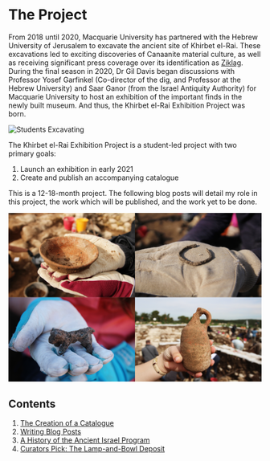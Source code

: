 # The Project

From 2018 until 2020, Macquarie University has partnered with the Hebrew University of Jerusalem to excavate the ancient site of Khirbet el-Rai. These excavations led to exciting discoveries of Canaanite material culture, as well as receiving significant press coverage over its identification as [Ziklag](https://www.heritagedaily.com/2020/04/rare-figurines-uncovered-at-lost-biblical-city/127574). During the final season in 2020, Dr Gil Davis began discussions with Professor Yosef Garfinkel (Co-director of the dig, and Professor at the Hebrew University) and Saar Ganor (from the Israel Antiquity Authority) for Macquarie University to host an exhibition of the important finds in the newly built museum. And thus, the Khirbet el-Rai Exhibition Project was born. 

![Students Excavating](images/AreaD.jpg)

The Khirbet el-Rai Exhibition Project is a student-led project with two primary goals:

1. Launch an exhibition in early 2021 
2. Create and publish an accompanying catalogue 

This is a 12-18-month project. The following blog posts will detail my role in this project, the work which will be published, and the work yet to be done.

![Important Finds](images/Finds.png)

## Contents
 
1. [The Creation of a Catalogue](TheCreationofaCatalogue.md)
2. [Writing Blog Posts](WritingBlogPosts.md)
3. [A History of the Ancient Israel Program](AHistory.md)
4. [Curators Pick: The Lamp-and-Bowl Deposit](Curatorspick.md)